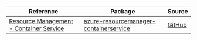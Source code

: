| Reference | Package | Source |
|---|---|---|
|[Resource Management - Container Service](resourcemanager-containerservice-readme.md)|[azure-resourcemanager-containerservice](https://repo1.maven.org/maven2/com/azure/resourcemanager/azure-resourcemanager-containerservice)|[GitHub](https://github.com/Azure/azure-sdk-for-java/blob/main/sdk/resourcemanager/azure-resourcemanager-containerservice)|
